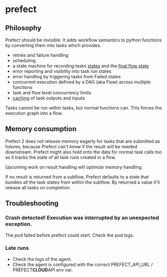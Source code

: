 # prefect

## Philosophy

Prefect should be invisible. It adds workflow semantics to python functions by converting them into tasks which provides:

- retries and failure handling
- scheduling
- a state machine for recording tasks [states](https://docs.prefect.io/concepts/states/) and the [final flow state](https://docs.prefect.io/concepts/states/#final-state-determination)
- error reporting and visibility into task run states
- error handling by triggering tasks from Failed states
- concurrent execution defined by a DAG (aka Flow) across multiple functions
- task and flow level concurrency limits
- [caching](https://docs.prefect.io/core/concepts/persistence.html#input-caching) of task outputs and inputs

Tasks cannot be run within tasks, but normal functions can. This forces the execution graph into a flow.

## Memory consumption

Prefect 2 does not release memory eagerly for tasks that are submitted as futures, because Prefect can't know if the result will be needed downstream. Prefect might also hold onto the data for normal task calls too as it tracks the state of all task runs created in a flow.

Upcoming work on result handling will optimize memory handling.

If no result is returned from a subflow, Prefect defaults to a state that bundles all the task states from within the subflow. By returned a value it'll release all tasks on completion.

## Troubleshooting

### Crash detected! Execution was interrupted by an unexpected exception.

The pod failed before prefect could start. Check the pod logs.

### Late runs

- Check the logs of the agent.
- Check the agent is configured with the correct PREFECT_API_URL / PREFECT**CLOUD**API env var.
